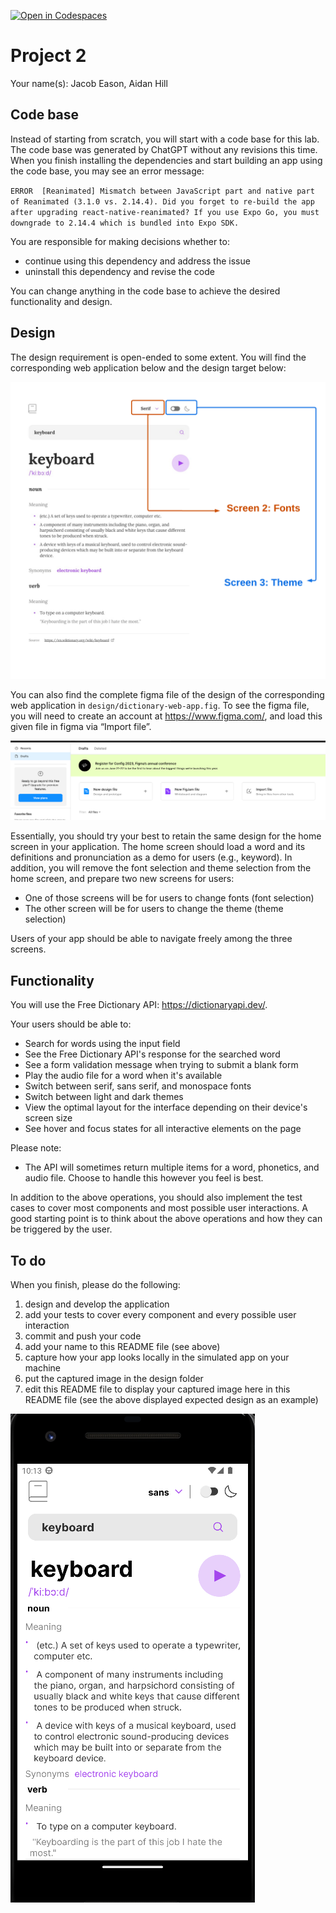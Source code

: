 [![Open in Codespaces](https://classroom.github.com/assets/launch-codespace-7f7980b617ed060a017424585567c406b6ee15c891e84e1186181d67ecf80aa0.svg)](https://classroom.github.com/open-in-codespaces?assignment_repo_id=11140059)
# Project 2

Your name(s): Jacob Eason, Aidan Hill


## Code base

Instead of starting from scratch, you will start with a code base for this lab. The code base was generated by ChatGPT without any revisions this time. When you finish installing the dependencies and start building an app using the code base, you may see an error message:

`ERROR  [Reanimated] Mismatch between JavaScript part and native part of Reanimated (3.1.0 vs. 2.14.4). Did you forget to re-build the app after upgrading react-native-reanimated? If you use Expo Go, you must downgrade to 2.14.4 which is bundled into Expo SDK.`

You are responsible for making decisions whether to:

* continue using this dependency and address the issue
* uninstall this dependency and revise the code

You can change anything in the code base to achieve the desired functionality and design.

## Design

The design requirement is open-ended to some extent. You will find the corresponding web application below and the design target below:

![Expected design](design/preview.png)

You can also find the complete figma file of the design of the corresponding web application in `design/dictionary-web-app.fig`. To see the figma file, you will need to create an account at https://www.figma.com/, and load this given file in figma via “Import file”.

![Importation](design/import.png)

Essentially, you should try your best to retain the same design for the home screen in your application. The home screen should load a word and its definitions and pronunciation as a demo for users (e.g., keyword). In addition, you will remove the font selection and theme selection from the home screen, and prepare two new screens for users:

* One of those screens will be for users to change fonts (font selection)
* The other screen will be for users to change the theme (theme selection)

Users of your app should be able to navigate freely among the three screens.

## Functionality

You will use the Free Dictionary API: https://dictionaryapi.dev/. 

Your users should be able to:

* Search for words using the input field
* See the Free Dictionary API's response for the searched word
* See a form validation message when trying to submit a blank form
* Play the audio file for a word when it's available
* Switch between serif, sans serif, and monospace fonts
* Switch between light and dark themes
* View the optimal layout for the interface depending on their device's screen size
* See hover and focus states for all interactive elements on the page

Please note:

* The API will sometimes return multiple items for a word, phonetics, and audio file. Choose to handle this however you feel is best.

In addition to the above operations, you should also implement the test cases to cover most components and most possible user interactions. A good starting point is to think about the above operations and how they can be triggered by the user.

## To do

When you finish, please do the following:

1. design and develop the application
1. add your tests to cover every component and every possible user interaction
1. commit and push your code
2. add your name to this README file (see above)
3. capture how your app looks locally in the simulated app on your machine
4. put the captured image in the design folder
5. edit this README file to display your captured image here in this README file (see the above displayed expected design as an example)

![Importation](design/screenshot.png)